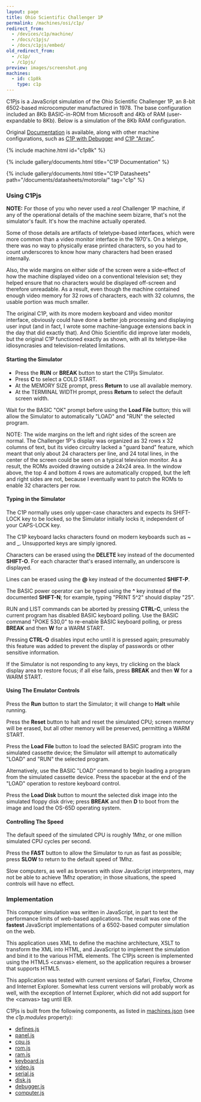 ```yaml
---
layout: page
title: Ohio Scientific Challenger 1P
permalink: /machines/osi/c1p/
redirect_from:
  - /devices/c1p/machine/
  - /docs/c1pjs/
  - /docs/c1pjs/embed/
old_redirect_from:
  - /c1p/
  - /c1pjs/
preview: images/screenshot.png
machines:
  - id: c1p8k
    type: c1p
---
```


C1Pjs is a JavaScript simulation of the Ohio Scientific Challenger 1P, an 8-bit 6502-based microcomputer
manufactured in 1978.  The base configuration included an 8Kb BASIC-in-ROM from Microsoft and 4Kb of RAM
(user-expandable to 8Kb).  Below is a simulation of the 8Kb RAM configuration.

Original [Documentation](#c1p-documentation) is available, along with other machine configurations, such as
[C1P with Debugger](debugger/) and [C1P "Array"](array/).

{% include machine.html id="c1p8k" %}

{% include gallery/documents.html title="C1P Documentation" %}

{% include gallery/documents.html title="C1P Datasheets" path="/documents/datasheets/motorola/" tag="c1p" %}

### Using C1Pjs

**NOTE:** For those of you who never used a *real* Challenger 1P machine, if any of the operational
details of the machine seem bizarre, that's not the simulator's fault.  It's how the machine
actually operated.

Some of those details are artifacts of teletype-based interfaces, which were more common
than a video monitor interface in the 1970's.  On a teletype, there was no way to physically
erase printed characters, so you had to count underscores to know how many characters had been
erased internally.

Also, the wide margins on either side of the screen were a side-effect of how the machine
displayed video on a conventional television set; they helped ensure that no characters would be
displayed off-screen and therefore unreadable.  As a result, even though the machine contained
enough video memory for 32 rows of characters, each with 32 columns, the usable portion was much
smaller.

The original C1P, with its more modern keyboard and video monitor interface, obviously could
have done a better job processing and displaying user input (and in fact, I wrote some
machine-language extensions back in the day that did exactly that).  And Ohio Scientific did improve
later models, but the original C1P functioned exactly as shown, with all its teletype-like
idiosyncrasies and television-related limitations.

#### Starting the Simulator

  - Press the **RUN** or **BREAK** button to start the C1Pjs Simulator.
  - Press **C** to select a COLD START.
  - At the MEMORY SIZE prompt, press **Return** to use all available memory.
  - At the TERMINAL WIDTH prompt, press **Return** to select the default screen width.

Wait for the BASIC "OK" prompt before using the **Load File** button;
this will allow the Simulator to automatically "LOAD" and "RUN" the selected program.

NOTE: The wide margins on the left and right sides of the screen are normal.
The Challenger 1P's display was organized as 32 rows x 32 columns of text,
but its video circuitry lacked a "guard band" feature, which meant that only
about 24 characters per line, and 24 total lines, in the center of the screen
could be seen on a typical television monitor. As a result, the ROMs avoided
drawing outside a 24x24 area.  In the window above, the top 4 and bottom 4 rows
are automatically cropped, but the left and right sides are not, because I
eventually want to patch the ROMs to enable 32 characters per row.

#### Typing in the Simulator

The C1P normally uses only upper-case characters and expects its SHIFT-LOCK key to be locked,
so the Simulator initially locks it, independent of your CAPS-LOCK key.

The C1P keyboard lacks characters found on modern keyboards such as ~ and \_.
Unsupported keys are simply ignored.

Characters can be erased using the **DELETE** key instead of the documented **SHIFT-O**.
For each character that's erased internally, an underscore is displayed.

Lines can be erased using the **@** key instead of the documented **SHIFT-P**.

The BASIC power operator can be typed using the **^** key instead of the documented **SHIFT-N**;
for example, typing "PRINT 5^2" should display "25".

RUN and LIST commands can be aborted by pressing **CTRL-C**, unless the current program has
disabled BASIC keyboard polling. Use the BASIC command "POKE 530,0" to re-enable BASIC keyboard polling,
or press **BREAK** and then **W** for a WARM START.

Pressing **CTRL-O** disables input echo until it is pressed again;
presumably this feature was added to prevent the display of passwords or other sensitive information.

If the Simulator is not responding to any keys, try clicking on the black display area to restore focus;
if all else fails, press **BREAK** and then **W** for a WARM START.

#### Using The Emulator Controls

Press the **Run** button to start the Simulator; it will change to **Halt** while running.

Press the **Reset** button to halt and reset the simulated CPU; screen memory will be erased,
but all other memory will be preserved, permitting a WARM START.

Press the **Load File** button to load the selected BASIC program into the simulated cassette device;
the Simulator will attempt to automatically "LOAD" and "RUN" the selected program.

Alternatively, use the BASIC "LOAD" command to begin loading a program from the simulated cassette device.
Press the spacebar at the end of the "LOAD" operation to restore keyboard control.

Press the **Load Disk** button to mount the selected disk image into the simulated floppy disk drive;
press **BREAK** and then **D** to boot from the image and load the OS-65D operating system.

#### Controlling The Speed

The default speed of the simulated CPU is roughly 1Mhz, or one million simulated CPU cycles per second.

Press the **FAST** button to allow the Simulator to run as fast as possible; press **SLOW** to return to
the default speed of 1Mhz.

Slow computers, as well as browsers with slow JavaScript interpreters, may not be able to achieve 1Mhz operation;
in those situations, the speed controls will have no effect.

### Implementation

This computer simulation was written in JavaScript, in part to test the performance limits of web-based applications.
The result was one of the **fastest** JavaScript implementations of a 6502-based computer simulation on the web.

This application uses XML to define the machine architecture, XSLT to transform the XML into HTML, and JavaScript
to implement the simulation and bind it to the various HTML elements. The C1Pjs screen is implemented using the HTML5
&lt;canvas&gt; element, so the application requires a browser that supports HTML5.

This application was tested with current versions of Safari, Firefox, Chrome and Internet Explorer. Somewhat less
current versions will probably work as well, with the exception of Internet Explorer, which did not add support for
the &lt;canvas&gt; tag until IE9.

C1Pjs is built from the following components, as listed in [machines.json](/machines/machines.json) (see the *c1p.modules* property):

  - [defines.js](modules/v2/defines.js)
  - [panel.js](modules/v2/panel.js)
  - [cpu.js](modules/v2/cpu.js)
  - [rom.js](modules/v2/rom.js)
  - [ram.js](modules/v2/ram.js)
  - [keyboard.js](modules/v2/keyboard.js)
  - [video.js](modules/v2/video.js)
  - [serial.js](modules/v2/serial.js)
  - [disk.js](modules/v2/disk.js)
  - [debugger.js](modules/v2/debugger.js)
  - [computer.js](modules/v2/computer.js)
